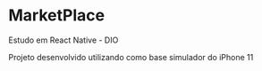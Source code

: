# MarketPlace
Estudo em React Native - DIO

Projeto desenvolvido utilizando como base simulador do iPhone 11
